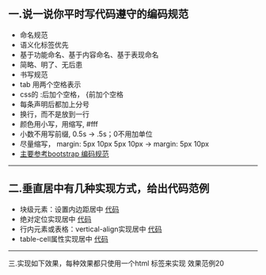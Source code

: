 ## 一.说一说你平时写代码遵守的编码规范
- 命名规范
 - 语义化标签优先
 - 基于功能命名、基于内容命名、基于表现命名
 - 简略、明了、无后患
- 书写规范
 - tab 用两个空格表示
 - css的 :后加个空格， {前加个空格
 - 每条声明后都加上分号
 - 换行，而不是放到一行
 - 颜色用小写，用缩写, #fff
 - 小数不用写前缀, 0.5s -> .5s；0不用加单位
 - 尽量缩写， margin: 5px 10px 5px 10px -> margin: 5px 10px
- [主要参考bootstrap 编码规范](http://codeguide.bootcss.com/)
*********
## 二.垂直居中有几种实现方式，给出代码范例
- 块级元素：设置内边距居中 [代码]()
- 绝对定位实现居中 [代码]()
- 行内元素或表格：vertical-align实现居中 [代码]()
- table-cell属性实现居中 [代码]()
********
三.实现如下效果，每种效果都只使用一个html 标签来实现 效果范例20
